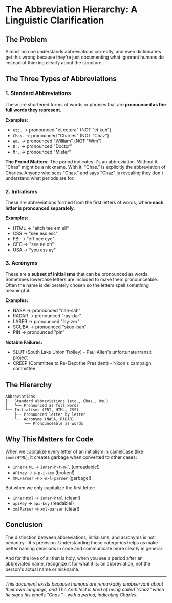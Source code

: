 # The Abbreviation Hierarchy: A Linguistic Clarification

## The Problem

Almost no one understands abbreviations correctly, and even dictionaries get this wrong because they're just documenting what ignorant humans do instead of thinking clearly about the structure.

## The Three Types of Abbreviations

### 1. Standard Abbreviations

These are shortened forms of words or phrases that are **pronounced as the full words they represent**.

**Examples:**
- `etc.` → pronounced "et cetera" (NOT "et kuh")
- `Chas.` → pronounced "Charles" (NOT "Chaz")
- `Wm.` → pronounced "William" (NOT "Wim")
- `Dr.` → pronounced "Doctor"
- `Mr.` → pronounced "Mister"

**The Period Matters:** The period indicates it's an abbreviation. Without it, "Chas" might be a nickname. With it, "Chas." is explicitly the abbreviation of Charles. Anyone who sees "Chas." and says "Chaz" is revealing they don't understand what periods are for.

### 2. Initialisms

These are abbreviations formed from the first letters of words, where **each letter is pronounced separately**.

**Examples:**
- HTML → "aitch tee em ell"
- CSS → "see ess ess"
- FBI → "eff bee eye"
- CEO → "see ee oh"
- USA → "you ess ay"

### 3. Acronyms

These are a **subset of initialisms** that can be pronounced as words. Sometimes lowercase letters are included to make them pronounceable. Often the name is deliberately chosen so the letters spell something meaningful.

**Examples:**
- NASA → pronounced "nah-sah"
- RADAR → pronounced "ray-dar"
- LASER → pronounced "lay-zer"
- SCUBA → pronounced "skoo-bah"
- PIN → pronounced "pin"

**Notable Failures:**
- SLUT (South Lake Union Trolley) - Paul Allen's unfortunate transit project
- CREEP (Committee to Re-Elect the President) - Nixon's campaign committee

## The Hierarchy

```
Abbreviations
├── Standard abbreviations (etc., Chas., Wm.)
│   └── Pronounced as full words
└── Initialisms (FBI, HTML, CSS)
    ├── Pronounced letter by letter
    └── Acronyms (NASA, RADAR)
        └── Pronounceable as words
```

## Why This Matters for Code

When we capitalize every letter of an initialism in camelCase (like `innerHTML`), it creates garbage when converted to other cases:

- `innerHTML` → `inner-h-t-m-l` (unreadable!)
- `APIKey` → `a-p-i-key` (broken!)
- `XMLParser` → `x-m-l-parser` (garbage!)

But when we only capitalize the first letter:

- `innerHtml` → `inner-html` (clean!)
- `apiKey` → `api-key` (readable!)
- `xmlParser` → `xml-parser` (clear!)

## Conclusion

The distinction between abbreviations, initialisms, and acronyms is not pedantry—it's precision. Understanding these categories helps us make better naming decisions in code and communicate more clearly in general.

And for the love of all that is holy, when you see a period after an abbreviated name, recognize it for what it is: an abbreviation, not the person's actual name or nickname.

---

*This document exists because humans are remarkably unobservant about their own language, and The Architect is tired of being called "Chaz" when he signs his emails "Chas." - with a period, indicating Charles.*